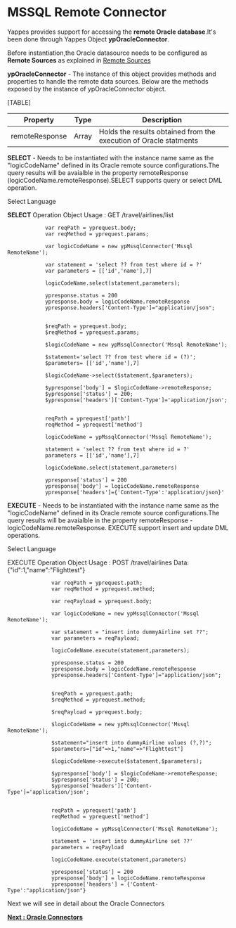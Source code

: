 MSSQL Remote Connector
=======================

Yappes provides support for accessing the **remote Oracle database**.It's
been done through Yappes Object **ypOracleConnector**. 

Before
instantiation,the Oracle datasource needs to be configured as **Remote
Sources** as explained in [Remote Sources](jso_remote_connect.md)

**ypOracleConnector** - The instance of this object provides methods and
properties to handle the remote data sources. Below are the methods
exposed by the instance of ypOracleConnector object.

[TABLE]

| Property       | Type  | Description                                                       |
|----------------|-------|-------------------------------------------------------------------|
| remoteResponse | Array | Holds the results obtained from the execution of Oracle statments |

**SELECT** - Needs to be instantiated with the instance name same as the
"logicCodeName" defined in its Oracle remote source configurations.The
query results will be avaialble in the property remoteResponse
(logicCodeName.remoteResponse).SELECT supports query or select DML
operation.

Select Language

**SELECT** Operation Object Usage : GET /travel/airlines/list

              
                var reqPath = yprequest.body;
                var reqMethod = yprequest.params;

                var logicCodeName = new ypMssqlConnector('Mssql RemoteName');

                var statement = 'select ?? from test where id = ?' 
                var parameters = [['id','name'],7]

                logicCodeName.select(statement,parameters);

                ypresponse.status = 200
                ypresponse.body = logicCodeName.remoteResponse
                ypresponse.headers['Content-Type']="application/json";
              
              
                $reqPath = yprequest.body;
                $reqMethod = yprequest.params;
                
                $logicCodeName = new ypMssqlConnector('Mssql RemoteName');

                $statement='select ?? from test where id = (?)';
                $parameters= [['id','name'],7]
                  
                $logicCodeName->select($statement,$parameters);

                $ypresponse['body'] = $logicCodeName->remoteResponse; 
                $ypresponse['status'] = 200; 
                $ypresponse['headers']['Content-Type']='application/json';
              
              
                reqPath = yprequest['path']
                reqMethod = yprequest['method']
                
                logicCodeName = ypMssqlConnector('Mssql RemoteName');
                  
                statement = 'select ?? from test where id = ?' 
                parameters = [['id','name'],7]
                  
                logicCodeName.select(statement,parameters)
                  
                ypresponse['status'] = 200
                ypresponse['body'] = logicCodeName.remoteResponse
                ypresponse['headers']={'Content-Type':'application/json}'
              
            

**EXECUTE** - Needs to be instantiated with the instance name same as the
"logicCodeName" defined in its Oracle remote source configurations.The
query results will be avaialble in the property remoteResponse -
logicCodeName.remoteResponse. EXECUTE support insert and update DML
operations.

Select Language

EXECUTE Operation Object Usage : POST /travel/airlines
Data:{"id":1,"name":"Flighttest"}

              
                  var reqPath = yprequest.path; 
                  var reqMethod = yprequest.method; 

                  var reqPayload = yprequest.body;

                  var logicCodeName = new ypMssqlConnector('Mssql RemoteName');

                  var statement = "insert into dummyAirline set ??";
                  var parameters = reqPayload;

                  logicCodeName.execute(statement,parameters);

                  ypresponse.status = 200
                  ypresponse.body = logicCodeName.remoteResponse
                  ypresponse.headers['Content-Type']="application/json";
              
              
                  $reqPath = yprequest.path; 
                  $reqMethod = yprequest.method; 

                  $reqPayload = yprequest.body;

                  $logicCodeName = new ypMssqlConnector('Mssql RemoteName');

                  $statement="insert into dummyAirline values (?,?)";
                  $parameters=["id"=>1,"name"=>"Flighttest"]

                  $logicCodeName->execute($statement,$parameters);

                  $ypresponse['body'] = $logicCodeName->remoteResponse; 
                  $ypresponse['status'] = 200; 
                  $ypresponse['headers']['Content-Type']='application/json';
              
              
                  reqPath = yprequest['path']
                  reqMethod = yprequest['method']
                
                  logicCodeName = ypMssqlConnector('Mssql RemoteName');
                  
                  statement = 'insert into dummyAirline set ??'
                  parameters = reqPayload
                
                  logicCodeName.execute(statement,parameters)
                
                  ypresponse['status'] = 200
                  ypresponse['body'] = logicCodeName.remoteResponse
                  ypresponse['headers'] = {'Content-Type':"application/json"}              
              
            

Next we will see in detail about the Oracle Connectors

[**Next  : Oracle
Connectors**](jso_oracle_connect.md)